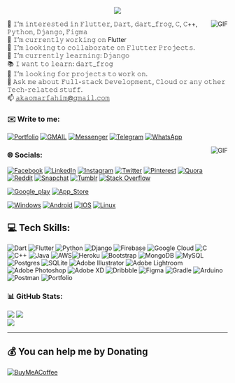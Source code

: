<!-- [![Typing SVG](https://readme-typing-svg.demolab.com/?lines=Welcome,+to+my+Git;This+is+Omar+Fahim;An+Experienced+Flutter+Developer!)](https://git.io/typing-svg) -->

<!-- <p align="center">
  <a href="https://github.com/akaomarfahim">
    <img src="https://avatars.githubusercontent.com/u/105993856?v=4" alt="Omar Fahim" height=100px style="border-radius: 50%;" /></a>
</p> -->


<p align="center">
  <!-- Typing SVG by DenverCoder1 - https://github.com/DenverCoder1/readme-typing-svg -->
  <a href="https://github.com/DenverCoder1/readme-typing-svg">
    <img src="https://readme-typing-svg.demolab.com/?font=Fira+Code&weight=500&duration=1400&color=FDFDBD&width=435&lines=HELLO!;Welcome+to+my+Git;This+is+Omar+Fahim;Flutter+Developer!&center=true&width=440&height=45&vCenter=true&pause=1000&size=22" /></a>
</p>

<!-- Social icons section -->
<!-- <p align="center">
  <a href="https://www.youtube.com/c/DevProTips"><img width="32px" alt="Youtube" title="Youtube" src="https://i.imgur.com/qiXu7b2.png"/></a>
  &#8287;&#8287;&#8287;&#8287;&#8287;
  <a href="https://twitter.com/DenverCoder1"><img width="32px" alt="Twitter" title="Twitter" src="https://i.imgur.com/OXZM1L6.png"/></a>
  &#8287;&#8287;&#8287;&#8287;&#8287;
  <a href="https://discord.gg/fPrdqh3Zfu" alt="Discord" title="Dev Pro Tips Discord Server"><img width="32px" src="https://i.imgur.com/OViZO8J.png"/></a>
  &#8287;&#8287;&#8287;&#8287;&#8287;
  <a href="https://dev.to/denvercoder1"><img width="32px" alt="Dev.to" title="DenverCoder1 Dev.to" src="https://i.imgur.com/mVm29vK.png"></a>
  &#8287;&#8287;&#8287;&#8287;&#8287;
  <a href="https://ko-fi.com/jlawrence"><img width="32px" alt="Ko-fi" title="Buy me a coffee" src="https://i.imgur.com/PpLeD3K.png"/></a>
  &#8287;&#8287;&#8287;&#8287;&#8287;
  <a href="http://eyl327.mywebcommunity.org/promos/"><img width="32px" alt="Free Stuff" title="Free gifts for you" src="https://i.imgur.com/0uVwkoZ.png"/></a>
</p> -->
<img align="right" alt="GIF" src="https://user-images.githubusercontent.com/5713670/87202985-820dcb80-c2b6-11ea-9f56-7ec461c497c3.gif" />


<!-- 👋 𝙷𝚒, 𝙸’𝚖 𝙾𝚖𝚊𝚛 𝙵𝚊𝚑𝚒𝚖</br> -->
👀 𝙸’𝚖 𝚒𝚗𝚝𝚎𝚛𝚎𝚜𝚝𝚎𝚍 𝚒𝚗 𝙵𝚕𝚞𝚝𝚝𝚎𝚛, 𝙳𝚊𝚛𝚝, 𝚍𝚊𝚛𝚝_𝚏𝚛𝚘𝚐, 𝙲, 𝙲++, 𝙿𝚢𝚝𝚑𝚘𝚗, 𝙳𝚓𝚊𝚗𝚐𝚘, 𝙵𝚒𝚐𝚖𝚊</br>
🔭 𝙸’𝚖 𝚌𝚞𝚛𝚛𝚎𝚗𝚝𝚕𝚢 𝚠𝚘𝚛𝚔𝚒𝚗𝚐 𝚘𝚗 Flutter </br>
💞️ 𝙸’𝚖 𝚕𝚘𝚘𝚔𝚒𝚗𝚐 𝚝𝚘 𝚌𝚘𝚕𝚕𝚊𝚋𝚘𝚛𝚊𝚝𝚎 𝚘𝚗 𝙵𝚕𝚞𝚝𝚝𝚎𝚛 𝙿𝚛𝚘𝚓𝚎𝚌𝚝𝚜.</br>
🌱 𝙸’𝚖 𝚌𝚞𝚛𝚛𝚎𝚗𝚝𝚕𝚢 𝚕𝚎𝚊𝚛𝚗𝚒𝚗𝚐: 𝙳𝚓𝚊𝚗𝚐𝚘</br>
📚 𝙸 𝚠𝚊𝚗𝚝 𝚝𝚘 𝚕𝚎𝚊𝚛𝚗: 𝚍𝚊𝚛𝚝_𝚏𝚛𝚘𝚐</br>
🤔 𝙸’𝚖 𝚕𝚘𝚘𝚔𝚒𝚗𝚐 𝚏𝚘𝚛 𝚙𝚛𝚘𝚓𝚎𝚌𝚝𝚜 𝚝𝚘 𝚠𝚘𝚛𝚔 𝚘𝚗.</br>
💬 𝙰𝚜𝚔 𝚖𝚎 𝚊𝚋𝚘𝚞𝚝 𝙵𝚞𝚕𝚕-𝚜𝚝𝚊𝚌𝚔 𝙳𝚎𝚟𝚎𝚕𝚘𝚙𝚖𝚎𝚗𝚝, 𝙲𝚕𝚘𝚞𝚍 𝚘𝚛 𝚊𝚗𝚢 𝚘𝚝𝚑𝚎𝚛 𝚃𝚎𝚌𝚑-𝚛𝚎𝚕𝚊𝚝𝚎𝚍 𝚜𝚝𝚞𝚏𝚏.</br>
📫 [𝚊𝚔𝚊𝚘𝚖𝚊𝚛𝚏𝚊𝚑𝚒𝚖@𝚐𝚖𝚊𝚒𝚕.𝚌𝚘𝚖](akaomarfahim@gmail.com) </br>




### ✉️ Write to me:
[![Portfolio](https://img.shields.io/badge/website-000000?style=for-the-badge&logo=About.me&logoColor=white)](https://sites.google.com/view/omarfahim)
[![GMAIL](https://img.shields.io/badge/Gmail-D14836?style=for-the-badge&logo=gmail&logoColor=white)](https://akaomarfahim@gmail.com)
[![Messenger](https://img.shields.io/badge/Messenger-00B2FF?style=for-the-badge&logo=messenger&logoColor=white)](https://m.me/akaomarfahim)
[![Telegram](https://img.shields.io/badge/Telegram-2CA5E0?style=for-the-badge&logo=telegram&logoColor=white)](https://t.me/akaomarfahim)
[![WhatsApp](https://img.shields.io/badge/WhatsApp-25D366?style=for-the-badge&logo=whatsapp&logoColor=white)](https://wa.me/08801839865200)

<img align="right" alt="GIF" src="https://i.pinimg.com/originals/e4/26/70/e426702edf874b181aced1e2fa5c6cde.gif" />


### 🌐 Socials:
[![Facebook](https://img.shields.io/badge/Facebook-%231877F2.svg?logo=Facebook&logoColor=white)](https://facebook.com/https://www.facebook.com/omarfahimofficial/)
[![LinkedIn](https://img.shields.io/badge/LinkedIn-%230077B5.svg?logo=linkedin&logoColor=white)](https://linkedin.com/in/https://www.linkedin.com/in/omar-fahim-2739ba195/)
[![Instagram](https://img.shields.io/badge/Instagram-%23E4405F.svg?logo=Instagram&logoColor=white)](https://instagram.com/https://www.instagram.com/omarfahim.o_0/)
[![Twitter](https://img.shields.io/badge/Twitter-%231DA1F2.svg?logo=Twitter&logoColor=white)](https://twitter.com/https://twitter.com/akaomarfahim) 
[![Pinterest](https://img.shields.io/badge/Pinterest-%23E60023.svg?logo=Pinterest&logoColor=white)](https://pinterest.com/https://www.pinterest.com/omarfahimofficial/) [![Quora](https://img.shields.io/badge/Quora-%23B92B27.svg?logo=Quora&logoColor=white)](https://quora.com/profile/https://www.quora.com/profile/Omar-Fahim-12) 
[![Reddit](https://img.shields.io/badge/Reddit-%23FF4500.svg?logo=Reddit&logoColor=white)](https://reddit.com/user/https://www.reddit.com/user/akaomarfahim)
[![Snapchat](https://img.shields.io/badge/Snapchat-FFFC00?style=for-the-badge&logo=snapchat&logoColor=white)]()
[![Tumblr](https://img.shields.io/badge/Tumblr-%2336465D.svg?&style=for-the-badge&logo=Tumblr&logoColor=white)]()
[![Stack Overflow](https://img.shields.io/badge/-Stackoverflow-FE7A16?logo=stack-overflow&logoColor=white)](https://stackoverflow.com/users/https://stackoverflow.com/users/19138997/omar-fahim) 

[![Google_play](https://img.shields.io/badge/Google_Play-414141?style=for-the-badge&logo=google-play&logoColor=white)]()
[![App_Store](https://img.shields.io/badge/App_Store-0D96F6?style=for-the-badge&logo=app-store&logoColor=white)]()

[![Windows](https://img.shields.io/badge/Windows-0078D6?style=for-the-badge&logo=windows&logoColor=white)]()
[![Android](https://img.shields.io/badge/Android-3DDC84?style=for-the-badge&logo=android&logoColor=white)]()
[![IOS](https://img.shields.io/badge/iOS-000000?style=for-the-badge&logo=ios&logoColor=white)]()
[![Linux](https://img.shields.io/badge/Linux-FCC624?style=for-the-badge&logo=linux&logoColor=black)]()
[![]()]()
[![]()]()
[![]()]()
[![]()]()
<!-- [![Youtube](https://img.shields.io/badge/YouTube-FF0000?style=for-the-badge&logo=youtube&logoColor=white)]() -->






## 💻 Tech Skills:
![Dart](https://img.shields.io/badge/dart-%230175C2.svg?style=for-the-badge&logo=dart&logoColor=white) ![Flutter](https://img.shields.io/badge/Flutter-%2302569B.svg?style=for-the-badge&logo=Flutter&logoColor=white)     ![Python](https://img.shields.io/badge/python-3670A0?style=for-the-badge&logo=python&logoColor=ffdd54) ![Django](https://img.shields.io/badge/django-%23092E20.svg?style=for-the-badge&logo=django&logoColor=white)     ![Firebase](https://img.shields.io/badge/firebase-%23039BE5.svg?style=for-the-badge&logo=firebase) ![Google Cloud](https://img.shields.io/badge/Google%20Cloud-%234285F4.svg?style=for-the-badge&logo=google-cloud&logoColor=white)  ![C](https://img.shields.io/badge/c-%2300599C.svg?style=for-the-badge&logo=c&logoColor=white) ![C++](https://img.shields.io/badge/c++-%2300599C.svg?style=for-the-badge&logo=c%2B%2B&logoColor=white) ![Java](https://img.shields.io/badge/java-%23ED8B00.svg?style=for-the-badge&logo=java&logoColor=white) ![AWS](https://img.shields.io/badge/AWS-%23FF9900.svg?style=for-the-badge&logo=amazon-aws&logoColor=white)![Heroku](https://img.shields.io/badge/heroku-%23430098.svg?style=for-the-badge&logo=heroku&logoColor=white) ![Bootstrap](https://img.shields.io/badge/bootstrap-%23563D7C.svg?style=for-the-badge&logo=bootstrap&logoColor=white) ![MongoDB](https://img.shields.io/badge/MongoDB-%234ea94b.svg?style=for-the-badge&logo=mongodb&logoColor=white) ![MySQL](https://img.shields.io/badge/mysql-%2300f.svg?style=for-the-badge&logo=mysql&logoColor=white) ![Postgres](https://img.shields.io/badge/postgres-%23316192.svg?style=for-the-badge&logo=postgresql&logoColor=white) ![SQLite](https://img.shields.io/badge/sqlite-%2307405e.svg?style=for-the-badge&logo=sqlite&logoColor=white) ![Adobe Illustrator](https://img.shields.io/badge/adobeillustrator-%23FF9A00.svg?style=for-the-badge&logo=adobeillustrator&logoColor=white) ![Adobe Lightroom](https://img.shields.io/badge/Adobe%20Lightroom-31A8FF.svg?style=for-the-badge&logo=Adobe%20Lightroom&logoColor=white) ![Adobe Photoshop](https://img.shields.io/badge/adobephotoshop-%2331A8FF.svg?style=for-the-badge&logo=adobephotoshop&logoColor=white) ![Adobe XD](https://img.shields.io/badge/Adobe%20XD-470137?style=for-the-badge&logo=Adobe%20XD&logoColor=#FF61F6) ![Dribbble](https://img.shields.io/badge/Dribbble-EA4C89?style=for-the-badge&logo=dribbble&logoColor=white) 	![Figma](https://img.shields.io/badge/figma-%23F24E1E.svg?style=for-the-badge&logo=figma&logoColor=white) ![Gradle](https://img.shields.io/badge/Gradle-02303A.svg?style=for-the-badge&logo=Gradle&logoColor=white) ![Arduino](https://img.shields.io/badge/-Arduino-00979D?style=for-the-badge&logo=Arduino&logoColor=white) ![Postman](https://img.shields.io/badge/Postman-FF6C37?style=for-the-badge&logo=postman&logoColor=white) ![Portfolio](https://img.shields.io/badge/Portfolio-%23000000.svg?style=for-the-badge&logo=firefox&logoColor=#FF7139)


<!-- # Youtube -->
<!-- https://github-readme-youtube-stats.herokuapp.com/subscribers/index.php?id=[YOUR CHANNEL ID]&key=[YOUR API KEY] -->

### 📊 GitHub Stats:
![](https://github-readme-stats.vercel.app/api?username=akaomarfahim&theme=vue&hide_border=true&include_all_commits=false&count_private=false)
![](https://github-readme-streak-stats.herokuapp.com/?user=akaomarfahim&theme=vue&hide_border=true)<br/>
![](https://github-readme-stats.vercel.app/api/top-langs/?username=akaomarfahim&theme=vue&hide_border=true&include_all_commits=false&count_private=false&layout=compact)

<!-- ## 🐦 Latest Tweet
[![](https://gtce.itsvg.in/api?username=https://twitter.com/akaomarfahim)](https://github.com/VishwaGauravIn/github-twitter-card-embed) -->

<!-- ### ✍️ Random Dev Quote
![](https://quotes-github-readme.vercel.app/api?type=horizontal&theme=dark)

### 😂 Random Dev Meme
<img src="https://random-memer.herokuapp.com/" width="512px"/> -->

---
<!-- [![](https://visitcount.itsvg.in/api?id=akaomarfahim&icon=2&color=4)](https://visitcount.itsvg.in) -->

  ## 💰 You can help me by Donating
  [![BuyMeACoffee](https://img.shields.io/badge/Buy%20Me%20a%20Coffee-ffdd00?style=for-the-badge&logo=buy-me-a-coffee&logoColor=black)](https://buymeacoffee.com/akaomarfahim) 

 
 
<!--  Badge Link :: https://github.com/Envoy-VC/awesome-badges -->
<!-- Huge Collection :: https://github.com/rzashakeri/beautify-github-profile -->

<!---
akaomarfahim/akaomarfahim is a ✨ special ✨ repository because its `README.md` (this file) appears on your GitHub profile.
You can click the Preview link to take a look at your changes.
--->
